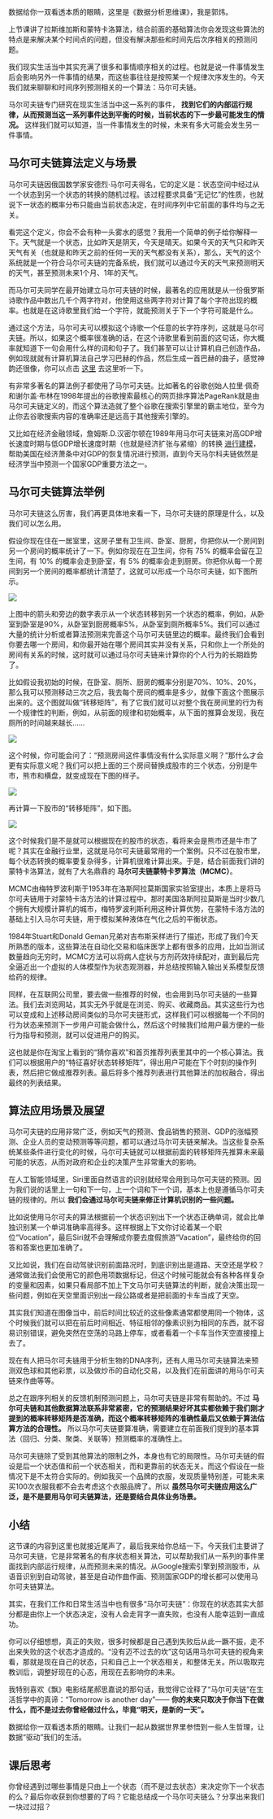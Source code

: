 数据给你一双看透本质的眼睛，这里是《数据分析思维课》，我是郭炜。

上节课讲了拉斯维加斯和蒙特卡洛算法，结合前面的基础算法你会发现这些算法的特点是来解决某个时间点的问题，但没有解决那些和时间先后次序相关的预测问题。

我们现实生活当中其实充满了很多和事情顺序相关的过程。也就是说一件事情发生后会影响另外一件事情的结果，而这些事往往是按照某一个规律次序发生的。今天我们就来聊聊和时间序列预测相关的一个算法：马尔可夫链。

马尔可夫链专门研究在现实生活当中这一系列的事件， **找到它们的内部运行规律，从而预测当这一系列事件达到平衡的时候，当前状态的下一步最可能发生的情况。** 这样我们就可以知道，当一件事情发生的时候，未来有多大可能会发生另一件事情。

## 马尔可夫链算法定义与场景

马尔可夫链因俄国数学家安德烈·马尔可夫得名，它的定义是：状态空间中经过从一个状态到另一个状态的转换的随机过程。该过程要求具备“无记忆”的性质，也就说下一状态的概率分布只能由当前状态决定，在时间序列中它前面的事件均与之无关。

看完这个定义，你会不会有种一头雾水的感觉？我用一个简单的例子给你解释一下。天气就是一个状态，比如昨天是阴天，今天是晴天。如果今天的天气只和昨天天气有关（也就是和昨天之前的任何一天的天气都没有关系），那么，天气的这个系统就是一个符合马尔可夫链的完备系统，我们就可以通过今天的天气来预测明天的天气，甚至预测未来1个月、1年的天气。

而马尔可夫同学在最开始建立马尔可夫链的时候，最著名的应用就是从一份俄罗斯诗歌作品中数出几千个两字符对，他使用这些两字符对计算了每个字符出现的概率。也就是在这诗歌里我们给一个字符，就能预测关于下一个字符可能是什么。

通过这个方法，马尔可夫可以模拟这个诗歌一个任意的长字符序列，这就是马尔可夫链。所以，如果这个概率很准确的话，在这个诗歌里看到前面的这句话，你大概率就知道下一句会用什么样的词和句子了。我们甚至可以让计算机自己创造作品，例如现就就有计算机算法自己学习巴赫的作品，然后生成一首巴赫的曲子，感觉神韵还很像，你可以点击 [这里](https://b23.tv/LJlxku) 去这里听一下。

有非常多著名的算法例子都使用了马尔可夫链。比如著名的谷歌创始人拉里·佩奇和谢尔盖·布林在1998年提出的谷歌搜索最核心的网页排序算法PageRank就是由马尔可夫链定义的，而这个算法造就了整个谷歌在搜索引擎里的霸主地位，至今为止你去谷歌搜索内容的准确率还是远高于其他搜索引擎的。

又比如在经济金融领域，詹姆斯.D.汉密尔顿在1989年用马尔可夫链来对高GDP增长速度时期与低GDP增长速度时期（也就是经济扩张与紧缩）的转换 [进行建模](https://www.nber.org/system/files/working_papers/w11422/w11422.pdf)，帮助美国在经济萧条中对GDP的恢复情况进行预测，直到今天马尔科夫链依然是经济学当中预测一个国家GDP重要方法之一。

## 马尔可夫链算法举例

马尔可夫链这么厉害，我们再更具体地来看一下，马尔可夫链的原理是什么，以及我们可以怎么用。

假设你现在住在一居室里，这房子里有卫生间、卧室、厨房，你把你从一个房间到另一个房间的概率统计了一下。例如你现在在卫生间，你有 75% 的概率会留在卫生间，有 10% 的概率会走到卧室，有 5% 的概率会走到厨房。你把你从每一个房间到另一个房间的概率都统计清楚了，这就可以形成一个马尔可夫链，如下图所示。

![](https://static001.geekbang.org/resource/image/a7/0e/a7d44629ee1230522bf6c72d9594d20e.jpg?wh=1944x1177)

上图中的箭头和旁边的数字表示从一个状态转移到另一个状态的概率，例如，从卧室到卧室是90%，从卧室到厨房概率5%，从卧室到厕所概率5%。我们可以通过大量的统计分析或者算法预测来完善这个马尔可夫链里边的概率。最终我们会看到你要去哪一个房间，和你最开始在哪个房间其实并没有关系，只和你上一个所处的房间有关系的时候，这时就可以通过马尔可夫链来计算你的个人行为的长期趋势了。

比如假设我初始的时候，在卧室、厕所、厨房的概率分别是70%、10%、20%，那么我可以预测移动三次之后，我去每个房间的概率是多少，就像下面这个图展示出来的。这个图就叫做“转移矩阵”，有了它我们就可以对整个我在房间里的行为有一个规律性的判断，例如，从前面的规律和初始概率，从下面的推算会发现，我在厕所的时间越来越长……

![](https://static001.geekbang.org/resource/image/f5/9b/f5e49f45618fc830b3b57d9c7b03c19b.jpg?wh=1904x961)

这个时候，你可能会问了：“预测房间这件事情没有什么实际意义啊？”那什么才会更有实际意义呢？我们可以把上面的三个房间替换成股市的三个状态，分别是牛市，熊市和横盘，就变成现在下图的样子。

![](https://static001.geekbang.org/resource/image/ae/75/aeb55f938caf18f259a6d9dfbd54eb75.jpg?wh=1916x1159)

再计算一下股市的“转移矩阵”，如下图。

![](https://static001.geekbang.org/resource/image/4d/3c/4d5f43yyf1416f12eaf2ae86f836a83c.jpg?wh=1904x945)

这个时候我们是不是就可以根据现在的股市的状态，看将来会是熊市还是牛市了呢？其实在金融行业里，这就是马尔可夫链最常用的一个案例。只不过在股市里，每个状态转换的概率要复杂得多，计算机很难计算出来。于是，结合前面我们讲的蒙特卡洛算法，就有了大名鼎鼎的 **马尔可夫链蒙特卡罗算法（MCMC）**。

MCMC由梅特罗波利斯于1953年在洛斯阿拉莫斯国家实验室提出，本质上是将马尔可夫链用于对蒙特卡洛方法的计算过程中。那时美国洛斯阿拉莫斯是当时少数几个拥有大规模计算机的城市，梅特罗波利斯利用这种计算优势，在蒙特卡洛方法的基础上引入马尔可夫链，用于模拟某种液体在气化之后的平衡状态。

1984年Stuart和Donald Geman兄弟对吉布斯采样进行了描述，形成了我们今天所熟悉的版本，这些算法在自动化交易和临床医学上都有很多的应用，比如当测试数量趋向无穷时，MCMC方法可以将病人症状与方剂药效持续配对，直到最后完全逼近出一个虚拟的人体模型作为状态观测器，并总结按照输入输出关系模型反馈给药的规律。

同样，在互联网公司里，要去做一些推荐的时候，也会用到马尔可夫链的一些算法。我们去浏览网站，其实无外乎就是在浏览、购买、收藏商品。其实这些行为也可以变成和上述移动房间类似的马尔可夫链形式，这样我们可以根据每一个不同的行为状态来预测下一步用户可能会做什么，然后这个时候我们给用户最方便的一些行为指导和预测，就可以促进用户的购买。

这也就是你在淘宝上看到的“猜你喜欢”和首页推荐列表里其中的一个核心算法。我们可以根据用户的“特征喜好状态转移矩阵”，得出用户可能在下个时刻的操作列表，然后把它做成推荐列表。最后将多个推荐列表进行其他算法的加权融合，得出最终的列表结果。

## 算法应用场景及展望

马尔可夫链的应用非常广泛，例如天气的预测、食品销售的预测、GDP的涨幅预测、企业人员的变动预测等等问题，都可以通过马尔可夫链来解决。当这些复杂系统某些条件进行变化的时候，马尔可夫链就可以根据前面的转移矩阵先推算未来最可能的状态，从而对政府和企业的决策产生非常重大的影响。

在人工智能领域里，Siri里面自然语言的识别就经常会用到马尔可夫链的预测。因为我们说的话里上一句和下一句，上一个词和下一个词，基本上也是遵循马尔可夫链的规律的。所以 **我们会通过马尔可夫链来修正计算机识别的一些问题。**

比如说使用马尔可夫的算法根据前一个状态识别出下一个状态正确单词，就会比单独识别某一个单词准确率高得多。这样根据上下文你讨论着某一个职位“Vocation”，最后Siri就不会理解成你要去度假旅游“Vacation”，最终给你的回答和答案也更加准确了。

又比如说，我们在自动驾驶识别前面路况时，到底识别出是道路、天空还是学校？通常做法我们会使用它的颜色用项数据标记，但这个时候可能就会有各种各样复杂的变量和因素，如果只看局部不加上下文马尔可夫链算法的判断，就会决策出现一些问题，例如在天空里面识别出一段公路或者是把前面的卡车当成了天空。

其实我们知道在图像当中，前后时间比较近的这些像素通常都使用同一个物体，这个时候我们就可以把在前后时间相近、特征相邻的像素识别为相同的东西，就不容易识别错误，避免突然在空荡的马路上停车，或者看着一个卡车当作天空直接撞上去了。

现在有人把马尔可夫链用于分析生物的DNA序列，还有人用马尔可夫链算法来预测双色球和其他彩票，以及做炒币的自动化交易，以及我们在前面讲的用马尔可夫链来作曲等等。

总之在跟序列相关的反馈机制预测问题上，马尔可夫链是非常有帮助的。不过 **马尔可夫链和其他数据算法联系非常紧密，它的预测结果好坏其实都依赖于我们刚才提到的概率转移矩阵是否准确，而这个概率转移矩阵的准确性最后又依赖于算法估算方法的合理性。** 所以马尔可夫链要算准确，需要建立在前面我们提到的基本算法（回归、分类、聚类、关联等）预测概率的准确性上。

马尔可夫链除了受到其他算法的限制之外，本身也有它的局限性。马尔可夫链的假设是后一个状态值和前一个状态相关，而和更靠前的状态无关。而这个假设在一些情况下是不太符合实际的。例如我买一个品牌的衣服，发现质量特别差，可能未来买100次衣服我都不会去考虑这个衣服品牌了。所以 **虽然马尔可夫链应用这么广泛，是不是要用马尔可夫链算法，还是要结合具体业务场景。**

## 小结

这节课的内容到这里也就接近尾声了，最后我来给你总结一下。今天我们主要讲了马尔可夫链，它是非常著名的有序状态相关算法，可以帮助我们从一系列的事件里面找到内部运行规律，从而预测未来的情况。从Google搜索引擎到预测股市，从语音识别到自动驾驶，甚至是自动作曲作画、预测国家GDP的增长都可以使用马尔可夫链算法。

其实，在我们工作和日常生活当中也有很多“马尔可夫链”：你现在的状态其实大部分都是由你上一个状态决定，没有人会走背字一直失败，也没有人能幸运到一直成功。

你可以仔细想想，真正的失败，很多时候都是自己遇到失败后从此一蹶不振，走不出来失败的这个状态才造成的。“没有迈不过去的坎”这句话用马尔可夫链的视角来看，那就是现在自己的状态，只和自己上一个状态相关，和整体无关。所以吸取完教训后，调整好现在的心态，用现在去影响你的未来。

我特别喜欢《飘》电影结尾郝思嘉说的那句话，我觉得它诠释了“马尔可夫链”在生活哲学中的真谛：“Tomorrow is another day”—— **你的未来只取决于你当下在做什么，而不是过去你曾经做过什么，毕竟“明天，是新的一天”。**

数据给你一双看透本质的眼睛。让我们一起从数据世界里参悟到一些人生哲理，让数据“驱动”我们的生活。

## 课后思考

你曾经遇到过哪些事情是只由上一个状态（而不是过去状态）来决定你下一个状态的么？最后你收获到你想要的了吗？它能总结成一个马尔可夫链么？分享出来我们一块过过招？